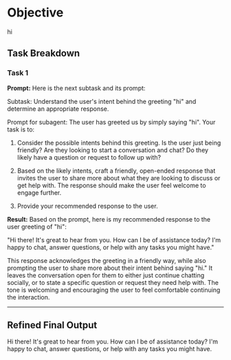 # Objective

hi

## Task Breakdown

### Task 1

**Prompt:**
Here is the next subtask and its prompt:

Subtask: Understand the user's intent behind the greeting "hi" and determine an appropriate response.

Prompt for subagent:
The user has greeted us by simply saying "hi". Your task is to:

1. Consider the possible intents behind this greeting. Is the user just being friendly? Are they looking to start a conversation and chat? Do they likely have a question or request to follow up with? 

2. Based on the likely intents, craft a friendly, open-ended response that invites the user to share more about what they are looking to discuss or get help with. The response should make the user feel welcome to engage further.

3. Provide your recommended response to the user.

**Result:**
Based on the prompt, here is my recommended response to the user greeting of "hi":

"Hi there! It's great to hear from you. How can I be of assistance today? I'm happy to chat, answer questions, or help with any tasks you might have."

This response acknowledges the greeting in a friendly way, while also prompting the user to share more about their intent behind saying "hi." It leaves the conversation open for them to either just continue chatting socially, or to state a specific question or request they need help with. The tone is welcoming and encouraging the user to feel comfortable continuing the interaction.

---

## Refined Final Output

Hi there! It's great to hear from you. How can I be of assistance today? I'm happy to chat, answer questions, or help with any tasks you might have.